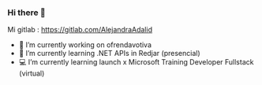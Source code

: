 ### Hi there 👋

Mi gitlab :  https://gitlab.com/AlejandraAdalid

- 🔭 I’m currently working on ofrendavotiva
- 🌱 I’m currently learning .NET APIs in Redjar (presencial)
- 💻 I’m currently learning launch x Microsoft Training Developer Fullstack (virtual)

<!--
**AlejandraAdalid/AlejandraAdalid** is a ✨ _special_ ✨ repository because its `README.md` (this file) appears on your GitHub profile.

Here are some ideas to get you started:

- 🔭 I’m currently working on ...
- 🌱 I’m currently learning ...
- 👯 I’m looking to collaborate on ...
- 🤔 I’m looking for help with ...
- 💬 Ask me about ...
- 📫 How to reach me: ...
- 😄 Pronouns: ...
- ⚡ Fun fact: ...
-->


